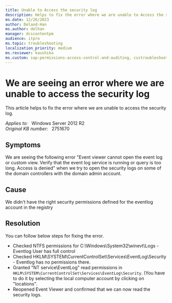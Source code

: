 ```yaml
---
title: Unable to Access the security log
description: Helps to fix the error where we are unable to Access the security log.
ms.date: 12/26/2023
author: Deland-Han
ms.author: delhan
manager: dcscontentpm
audience: itpro
ms.topic: troubleshooting
localization_priority: medium
ms.reviewer: kaushika
ms.custom: sap:permissions-access-control-and-auditing, csstroubleshoot
---
```

# We are seeing an error where we are unable to access the security log

This article helps to fix the error where we are unable to access the security log.

_Applies to:_ &nbsp; Windows Server 2012 R2  
_Original KB number:_ &nbsp; 2751670

## Symptoms

We are seeing the following error
 "Event viewer cannot open the event log or custom view. Verify that the event log service is running or query is too long. Access is denied" when we try to open the security logs on some of the domain controllers with the domain admin account.

## Cause

We didn't have the right security permissions defined for the eventlog account in the registry

## Resolution

You can follow below steps for fixing the error.

- Checked NTFS permissions for C:\Windows\System32\winevt\Logs - Eventlog User has full control  
- Checked HKLM\SYSTEM\CurrentControlSet\Services\EventLog\Security - Eventlog has no permissions there.  
- Granted "NT service\EventLog" read permissions in `HKLM\SYSTEM\CurrentControlSet\Services\EventLog\Security`. (You have to do it by selecting the local computer account by clicking on "locations".  
- Reopened Event Viewer and confirmed that we can now read the security logs.
